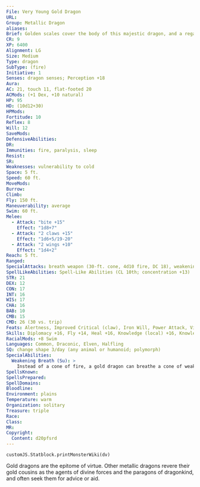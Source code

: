 ```yaml
---
File: Very Young Gold Dragon
URL: 
Group: Metallic Dragon
aliases: 
Brief: Golden scales cover the body of this majestic dragon, and a regal crest of horns arches backward above wise and piercing eyes.
CR: 9
XP: 6400
Alignment: LG
Size: Medium
Type: dragon
SubType: (fire)
Initiative: 1
Senses: dragon senses; Perception +18
Aura: 
AC: 21, touch 11, flat-footed 20
ACMods: (+1 Dex, +10 natural)
HP: 95
HD: (10d12+30)
HPMods: 
Fortitude: 10
Reflex: 8
Will: 12
SaveMods: 
DefensiveAbilities: 
DR: 
Immunities: fire, paralysis, sleep
Resist: 
SR: 
Weaknesses: vulnerability to cold
Space: 5 ft.
Speed: 60 ft.
MoveMods: 
Burrow: 
Climb: 
Fly: 150 ft.
Maneuverability: average
Swim: 60 ft.
Melee: 
  - Attack: "bite +15"
    Effect: "1d8+7"
  - Attack: "2 claws +15"
    Effect: "1d6+5/19-20"
  - Attack: "2 wings +10"
    Effect: "1d4+2"
Reach: 5 ft.
Ranged: 
SpecialAttacks: breath weapon (30-ft. cone, 4d10 fire, DC 18), weakening breath
SpellLikeAbilities: Spell-Like Abilities (CL 10th; concentration +13)  At will-detect evil
STR: 21
DEX: 12
CON: 17
INT: 16
WIS: 17
CHA: 16
BAB: 10
CMB: 15
CMD: 26 (30 vs. trip)
Feats: Alertness, Improved Critical (claw), Iron Will, Power Attack, Vital Strike
Skills: Diplomacy +16, Fly +14, Heal +16, Knowledge (local) +16, Knowledge (religion) +16, Perception +20, Sense Motive +20, Spellcraft +16, Swim +26
RacialMods: +8 Swim
Languages: Common, Draconic, Elven, Halfling
SQ: change shape 3/day (any animal or humanoid; polymorph)
SpecialAbilities:
  Weakening Breath (Su): >
    Instead of a cone of fire, a gold dragon can breathe a cone of weakening gas. Creatures within the cone must succeed on a Fortitude save or take 1 point of Strength damage per age category (Will save half).
SpellsKnown: 
SpellsPrepared: 
SpellDomains: 
Bloodline: 
Environment: plains
Temperature: warm
Organization: solitary
Treasure: triple
Race: 
Class: 
MR: 
Copyright:
  Content: d20pfsrd
---
```

```dataviewjs
customJS.Statblock.printMonsterWiki(dv)
```
Gold dragons are the epitome of virtue. Other metallic dragons revere their gold cousins as the agents of divine forces and the paragons of dragonkind, and often seek them for advice or aid.
